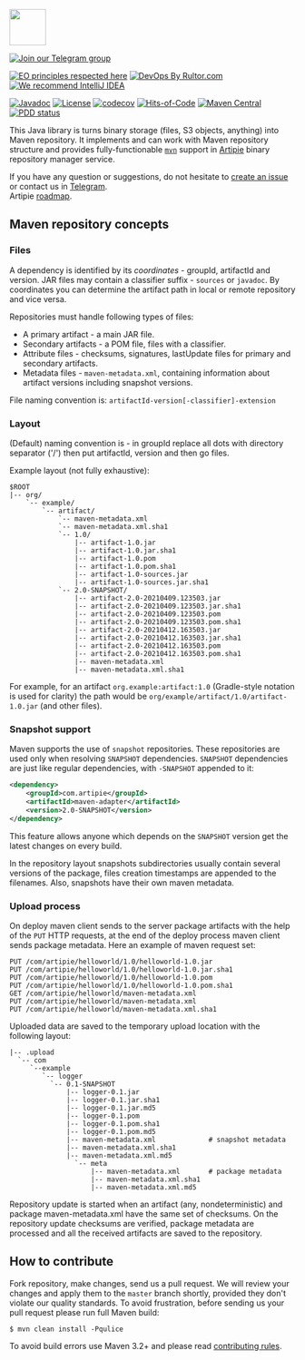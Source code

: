 <a href="http://artipie.com"><img src="https://www.artipie.com/logo.svg" width="64px" height="64px"/></a>

[![Join our Telegram group](https://img.shields.io/badge/Join%20us-Telegram-blue?&logo=telegram&?link=http://right&link=http://t.me/artipie)](http://t.me/artipie)

[![EO principles respected here](https://www.elegantobjects.org/badge.svg)](https://www.elegantobjects.org)
[![DevOps By Rultor.com](http://www.rultor.com/b/artipie/maven-adapter)](http://www.rultor.com/p/artipie/maven-adapter)
[![We recommend IntelliJ IDEA](https://www.elegantobjects.org/intellij-idea.svg)](https://www.jetbrains.com/idea/)

[![Javadoc](http://www.javadoc.io/badge/com.artipie/maven-adapter.svg)](http://www.javadoc.io/doc/com.artipie/maven-adapter)
[![License](https://img.shields.io/badge/license-MIT-green.svg)](https://github.com/artipie/maven-adapter/blob/master/LICENSE.txt)
[![codecov](https://codecov.io/gh/artipie/maven-adapter/branch/master/graph/badge.svg)](https://codecov.io/gh/artipie/maven-adapter)
[![Hits-of-Code](https://hitsofcode.com/github/artipie/maven-adapter)](https://hitsofcode.com/view/github/artipie/maven-adapter)
[![Maven Central](https://img.shields.io/maven-central/v/com.artipie/maven-adapter.svg)](https://maven-badges.herokuapp.com/maven-central/com.artipie/maven-adapter)
[![PDD status](http://www.0pdd.com/svg?name=artipie/maven-adapter)](http://www.0pdd.com/p?name=artipie/maven-adapter)

This Java library is turns binary storage (files, S3 objects, anything) into Maven repository. It 
implements and can work with Maven repository structure and provides fully-functionable 
[`mvn`](https://maven.apache.org/) support in [Artipie](https://github.com/artipie/artipie) 
binary repository manager service.

If you have any question or suggestions, do not hesitate to [create an issue](https://github.com/artipie/maven-adapter/issues/new) or contact us in
[Telegram](https://t.me/artipie).  
Artipie [roadmap](https://github.com/orgs/artipie/projects/3).

## Maven repository concepts

### Files

A dependency is identified by its _coordinates_ - groupId, artifactId and version.
JAR files may contain a classifier suffix - `sources` or `javadoc`.
By coordinates you can determine the artifact path in local or remote repository and vice versa.

Repositories must handle following types of files:
- A primary artifact - a main JAR file.
- Secondary artifacts - a POM file, files with a classifier.
- Attribute files - checksums, signatures, lastUpdate files for primary and secondary artifacts.
- Metadata files - `maven-metadata.xml`, containing information about artifact versions
including snapshot versions.

File naming convention is:
`artifactId-version[-classifier]-extension`

### Layout

(Default) naming convention is - in groupId replace all dots with directory separator ('/')
then put artifactId, version and then go files.

Example layout (not fully exhaustive):
```
$ROOT
|-- org/
    `-- example/
        `-- artifact/
            `-- maven-metadata.xml
            `-- maven-metadata.xml.sha1
            `-- 1.0/
                |-- artifact-1.0.jar
                |-- artifact-1.0.jar.sha1
                |-- artifact-1.0.pom
                |-- artifact-1.0.pom.sha1
                |-- artifact-1.0-sources.jar
                |-- artifact-1.0-sources.jar.sha1
            `-- 2.0-SNAPSHOT/
                |-- artifact-2.0-20210409.123503.jar
                |-- artifact-2.0-20210409.123503.jar.sha1
                |-- artifact-2.0-20210409.123503.pom
                |-- artifact-2.0-20210409.123503.pom.sha1
                |-- artifact-2.0-20210412.163503.jar
                |-- artifact-2.0-20210412.163503.jar.sha1
                |-- artifact-2.0-20210412.163503.pom
                |-- artifact-2.0-20210412.163503.pom.sha1
                |-- maven-metadata.xml
                |-- maven-metadata.xml.sha1
```

For example, for an artifact `org.example:artifact:1.0` (Gradle-style notation is used for clarity)
the path would be `org/example/artifact/1.0/artifact-1.0.jar` (and other files).

### Snapshot support
Maven supports the use of `snapshot` repositories. These repositories are used only when resolving `SNAPSHOT` dependencies.
`SNAPSHOT` dependencies are just like regular dependencies, with `-SNAPSHOT` appended to it:

```xml
<dependency>
    <groupId>com.artipie</groupId>
    <artifactId>maven-adapter</artifactId>
    <version>2.0-SNAPSHOT</version>
</dependency>
```

This feature allows anyone which depends on the `SNAPSHOT` version get the latest changes on every build. 

In the repository layout snapshots subdirectories usually contain several versions of the package, 
files creation timestamps are appended to the filenames. Also, snapshots have their own maven metadata.

### Upload process
On deploy maven client sends to the server package artifacts with the help of the `PUT` HTTP requests, 
at the end of the deploy process maven client sends package metadata. 
Here an example of maven request set:
```commandline
PUT /com/artipie/helloworld/1.0/helloworld-1.0.jar
PUT /com/artipie/helloworld/1.0/helloworld-1.0.jar.sha1
PUT /com/artipie/helloworld/1.0/helloworld-1.0.pom
PUT /com/artipie/helloworld/1.0/helloworld-1.0.pom.sha1
GET /com/artipie/helloworld/maven-metadata.xml
PUT /com/artipie/helloworld/maven-metadata.xml
PUT /com/artipie/helloworld/maven-metadata.xml.sha1
```

Uploaded data are saved to the temporary upload location with the following layout:
```commandline
|-- .upload
  `-- com
     `--example
        `-- logger
          `-- 0.1-SNAPSHOT
              |-- logger-0.1.jar
              |-- logger-0.1.jar.sha1
              |-- logger-0.1.jar.md5
              |-- logger-0.1.pom
              |-- logger-0.1.pom.sha1
              |-- logger-0.1.pom.md5
              |-- maven-metadata.xml             # snapshot metadata
              |-- maven-metadata.xml.sha1
              |-- maven-metadata.xml.md5
                `-- meta
                    |-- maven-metadata.xml       # package metadata
                    |-- maven-metadata.xml.sha1
                    |-- maven-metadata.xml.md5
```

Repository update is started when an artifact (any, nondeterministic) and package maven-metadata.xml 
have the same set of checksums. On the repository update checksums are verified, 
package metadata are processed and all the received artifacts are saved to the repository. 

## How to contribute

Fork repository, make changes, send us a pull request. We will review
your changes and apply them to the `master` branch shortly, provided
they don't violate our quality standards. To avoid frustration, before
sending us your pull request please run full Maven build:

```
$ mvn clean install -Pqulice
```
To avoid build errors use Maven 3.2+ and please read [contributing rules](https://github.com/artipie/artipie/blob/master/CONTRIBUTING.md).